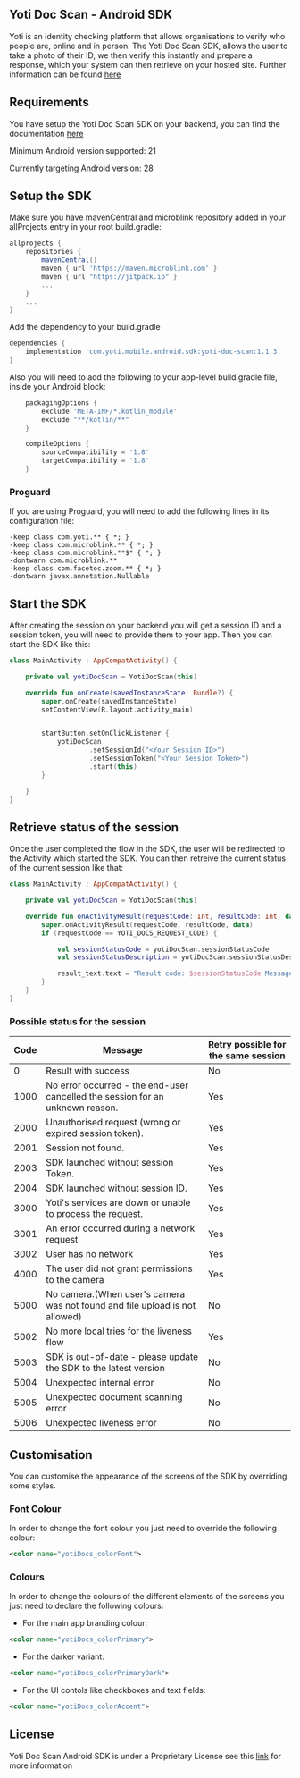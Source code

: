 ## Yoti Doc Scan - Android SDK
Yoti is an identity checking platform that allows organisations to verify who people are, online and in person.
The Yoti Doc Scan SDK, allows the user to take a photo of their ID, we then verify this instantly and prepare a response, which your system can then retrieve on your hosted site.
Further information can be found [here](https://developers.yoti.com/yoti-doc-scan)

## Requirements
You have setup the Yoti Doc Scan SDK on your backend, you can find the documentation [here](https://developers.yoti.com/yoti-doc-scan/getting-started)

Minimum Android version supported: 21

Currently targeting Android version: 28

## Setup the SDK

Make sure you have mavenCentral and microblink repository added in your allProjects entry in your root build.gradle:

```groovy
allprojects {
    repositories {
        mavenCentral()
        maven { url 'https://maven.microblink.com' }
        maven { url "https://jitpack.io" }
        ...
    }
    ...
}
```

Add the dependency to your build.gradle

```groovy
dependencies {
    implementation 'com.yoti.mobile.android.sdk:yoti-doc-scan:1.1.3'
}
```

Also you will need to add the following to your app-level build.gradle file, inside your Android block:

```groovy
    packagingOptions {
        exclude 'META-INF/*.kotlin_module'
        exclude "**/kotlin/**"
    }

    compileOptions {
        sourceCompatibility = '1.8'
        targetCompatibility = '1.8'
    }
```

### Proguard
If you are using Proguard, you will need to add the following lines in its configuration file:

```
-keep class com.yoti.** { *; }
-keep class com.microblink.** { *; }
-keep class com.microblink.**$* { *; }
-dontwarn com.microblink.**
-keep class com.facetec.zoom.** { *; }
-dontwarn javax.annotation.Nullable
```

## Start the SDK

After creating the session on your backend you will get a session ID and a session token, you will need to provide them to your app.
Then you can start the SDK like this:

```kotlin
class MainActivity : AppCompatActivity() {

    private val yotiDocScan = YotiDocScan(this)

    override fun onCreate(savedInstanceState: Bundle?) {
        super.onCreate(savedInstanceState)
        setContentView(R.layout.activity_main)


        startButton.setOnClickListener {
            yotiDocScan
                    .setSessionId("<Your Session ID>")
                    .setSessionToken("<Your Session Token>")
                    .start(this)
        }

    }
}
```

## Retrieve status of the session

Once the user completed the flow in the SDK, the user will be redirected to the Activity which started the SDK.
You can then retreive the current status of the current session like that:

```kotlin
class MainActivity : AppCompatActivity() {

    private val yotiDocScan = YotiDocScan(this)

    override fun onActivityResult(requestCode: Int, resultCode: Int, data: Intent?) {
        super.onActivityResult(requestCode, resultCode, data)
        if (requestCode == YOTI_DOCS_REQUEST_CODE) {

            val sessionStatusCode = yotiDocScan.sessionStatusCode
            val sessionStatusDescription = yotiDocScan.sessionStatusDescription

            result_text.text = "Result code: $sessionStatusCode Message: $sessionStatusDescription"
        }
    }
}
```


### Possible status for the session

| Code              | Message                      | Retry possible for the same session                    |
| ----------------- | ---------------------------- | ---------------------------------- |
| 0                 | Result with success          | No                                 |
| 1000              | No error occurred - the end-user cancelled the session for an unknown reason.          | Yes |
| 2000              | Unauthorised request (wrong or expired session token).          | Yes |
| 2001              | Session not found.          | Yes |
| 2003              | SDK launched without session Token.          | Yes |
| 2004              | SDK launched without session ID.          | Yes |
| 3000              | Yoti's services are down or unable to process the request.          | Yes |
| 3001              | An error occurred during a network request          | Yes |
| 3002              | User has no network          | Yes |
| 4000              | The user did not grant permissions to the camera          | Yes |
| 5000              | No camera.(When user's camera was not found and file upload is not allowed)          | No |
| 5002              | No more local tries for the liveness flow          | Yes |
| 5003              | SDK is out-of-date - please update the SDK to the latest version          | No |
| 5004              | Unexpected internal error          | No |
| 5005              | Unexpected document scanning error          | No |
| 5006              | Unexpected liveness error          | No |

## Customisation
You can customise the appearance of the screens of the SDK by overriding some styles.

### Font Colour
In order to change the font colour you just need to override the following colour:
```xml
<color name="yotiDocs_colorFont">
```

### Colours
In order to change the colours of the different elements of the screens you just need to declare the following colours:

- For the main app branding colour:
```xml
<color name="yotiDocs_colorPrimary">
```

- For the darker variant:
```xml
<color name="yotiDocs_colorPrimaryDark">
```

- For the UI contols like checkboxes and text fields:
```xml
<color name="yotiDocs_colorAccent">
```

## License
Yoti Doc Scan Android SDK is under a Proprietary License see this [link](https://www.yoti.com/wp-content/uploads/2019/08/Yoti-Doc-Scan-SDK-Terms.pdf) for more information